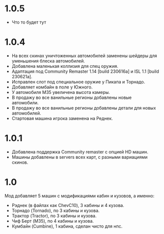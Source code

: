# 1.0.5
* Что то будет тут
# 1.0.4
* На всех скинах уничтоженных автомобилей заменены шейдеры для уменьшения блеска автомобилей.
* Добавлена маленькая коллизия для спец оружия.
* Адаптация под Community Remaster 1.14 [build 230616a] и ISL 1.1 [build 230621a].
* Исправлен слот под специальное оружие у Пикапа и Торнадо.
* Добавляет комбайн в поле у Южного.
* У автомобиля M35 увеличена высота камеры.
* В продажу во все ванильные регионы добавлены новые автомобили.
* В продажу во все ванильные регионы добавлены детали для новых автомобилей.
* Стартовая машина игрока заменена на Реднек.
# 1.0.1
* Добавлена поддержка Community remaster с опцией HD машин.
* Машины добавлены в servers всех карт, с разными вариациями скинов.
# 1.0
Мод добавляет 5 машин с модификациями кабин и кузовов, а именно:
* Рэднек (в файлах как ChevC10), 3 кабины и 4 кузова.
* Торнадо (Tornado), по 3 кабины и кузова.
* Трактор (Tractor), по 3 кабины и кузова.
* Чиф Берт (M35), по 4 кабины и кузова.
* Кумбайн (Cumbine), 1 кабина, сделан чисто для нпс.
